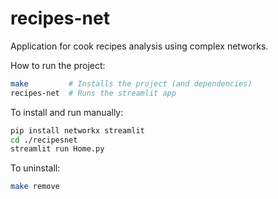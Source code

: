 # recipes-net

Application for cook recipes analysis using complex networks.

How to run the project:

```bash
make         # Installs the project (and dependencies)
recipes-net  # Runs the streamlit app
```

To install and run manually:

```bash
pip install networkx streamlit
cd ./recipesnet
streamlit run Home.py
```

To uninstall:

```bash
make remove
```
